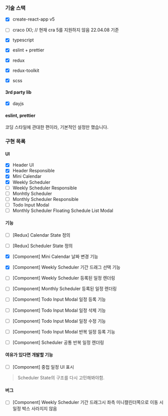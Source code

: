 
### 기술 스택

- [x] create-react-app v5
- [ ] craco (X); // 현재 cra 5를 지원하지 않음 22.04.08 기준
- [x] typescript 
- [x] eslint + prettier 
- [x] redux
- [x] redux-toolkit
- [x] scss


#### 3rd party lib
- [x] dayjs



#### eslint, prettier

코딩 스타일에 관대한 편이라, 기본적인 설정만 했습니다.


### 구현 목록

#### UI

- [x] Header UI
- [x] Header Responsible
- [x] Mini Calendar 
- [x] Weekly Scheduler
- [ ] Weekly Scheduler Responsible
- [ ] Monhtly Scheduler
- [ ] Monthly Scheduler Responsible
- [ ] Todo Input Modal
- [ ] Monthly Scheduler Floating Schedule List Modal

#### 기능
- [ ] [Redux] Calendar State 정의
- [ ] [Redux] Scheduler State 정의
- [x] [Component] Mini Calendar 날짜 변경 기능
- [x] [Component] Weekly Scheduler 기간 드래그 선택 기능
- [ ] [Component] Weekly Scheduler 등록된 일정 렌더링
- [ ] [Component] Monthly Scheduler 등록된 일정 렌더링
- [ ] [Component] Todo Input Modal 일정 등록 기능
- [ ] [Component] Todo Input Modal 일정 삭제 기능
- [ ] [Component] Todo Input Modal 일정 수정 기능
- [ ] [Component] Todo Input Modal 반복 일정 등록 기능
- [ ] [Component] Scheduler 공통 반복 일정 렌더링


#### 여유가 있다면 개발할 기능
- [ ] [Component] 중첩 일정 UI 표시
> Scheduler State의 구조를 다시 고민해봐야함.


#### 버그
- [ ] [Component] Weekly Scheduler 기간 드래그시 좌측 미니캘린더쪽으로 이동 시 일정 박스 사라지지 않음

